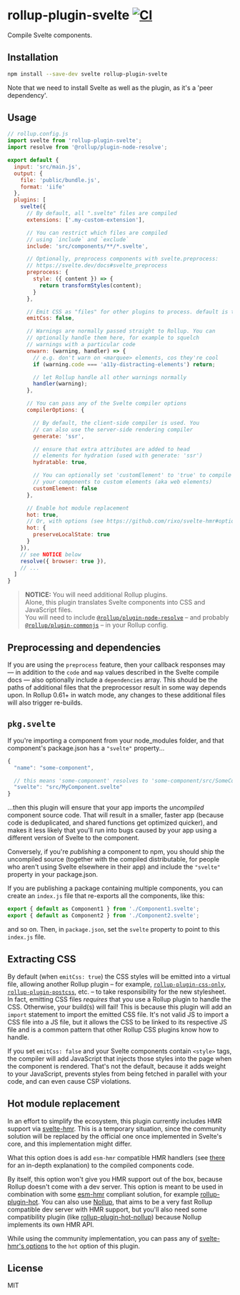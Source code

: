 # rollup-plugin-svelte [![CI](https://github.com/sveltejs/rollup-plugin-svelte/workflows/CI/badge.svg)](https://github.com/sveltejs/rollup-plugin-svelte/actions)

Compile Svelte components.


## Installation

```bash
npm install --save-dev svelte rollup-plugin-svelte
```

Note that we need to install Svelte as well as the plugin, as it's a 'peer dependency'.


## Usage

```js
// rollup.config.js
import svelte from 'rollup-plugin-svelte';
import resolve from '@rollup/plugin-node-resolve';

export default {
  input: 'src/main.js',
  output: {
    file: 'public/bundle.js',
    format: 'iife'
  },
  plugins: [
    svelte({
      // By default, all ".svelte" files are compiled
      extensions: ['.my-custom-extension'],

      // You can restrict which files are compiled
      // using `include` and `exclude`
      include: 'src/components/**/*.svelte',

      // Optionally, preprocess components with svelte.preprocess:
      // https://svelte.dev/docs#svelte_preprocess
      preprocess: {
        style: ({ content }) => {
          return transformStyles(content);
        }
      },

      // Emit CSS as "files" for other plugins to process. default is true
      emitCss: false,

      // Warnings are normally passed straight to Rollup. You can
      // optionally handle them here, for example to squelch
      // warnings with a particular code
      onwarn: (warning, handler) => {
        // e.g. don't warn on <marquee> elements, cos they're cool
        if (warning.code === 'a11y-distracting-elements') return;

        // let Rollup handle all other warnings normally
        handler(warning);
      },

      // You can pass any of the Svelte compiler options
      compilerOptions: {

        // By default, the client-side compiler is used. You
        // can also use the server-side rendering compiler
        generate: 'ssr',

        // ensure that extra attributes are added to head
        // elements for hydration (used with generate: 'ssr')
        hydratable: true,

        // You can optionally set 'customElement' to 'true' to compile
        // your components to custom elements (aka web elements)
        customElement: false
      },

      // Enable hot module replacement
      hot: true,
      // Or, with options (see https://github.com/rixo/svelte-hmr#options):
      hot: {
        preserveLocalState: true
      }
    }),
    // see NOTICE below
    resolve({ browser: true }),
    // ...
  ]
}
```

> **NOTICE:** You will need additional Rollup plugins. <br>Alone, this plugin translates Svelte components into CSS and JavaScript files. <br>You will need to include [`@rollup/plugin-node-resolve`](https://www.npmjs.com/package/@rollup/plugin-node-resolve) – and probably [`@rollup/plugin-commonjs`](https://www.npmjs.com/package/@rollup/plugin-commonjs) – in your Rollup config.


## Preprocessing and dependencies

If you are using the `preprocess` feature, then your callback responses may — in addition to the `code` and `map` values described in the Svelte compile docs — also optionally include a `dependencies` array. This should be the paths of additional files that the preprocessor result in some way depends upon. In Rollup 0.61+ in watch mode, any changes to these additional files will also trigger re-builds.


## `pkg.svelte`

If you're importing a component from your node_modules folder, and that component's package.json has a `"svelte"` property...

```js
{
  "name": "some-component",

  // this means 'some-component' resolves to 'some-component/src/SomeComponent.svelte'
  "svelte": "src/MyComponent.svelte"
}
```

...then this plugin will ensure that your app imports the *uncompiled* component source code. That will result in a smaller, faster app (because code is deduplicated, and shared functions get optimized quicker), and makes it less likely that you'll run into bugs caused by your app using a different version of Svelte to the component.

Conversely, if you're *publishing* a component to npm, you should ship the uncompiled source (together with the compiled distributable, for people who aren't using Svelte elsewhere in their app) and include the `"svelte"` property in your package.json.

If you are publishing a package containing multiple components, you can create an `index.js` file that re-exports all the components, like this:

```js
export { default as Component1 } from './Component1.svelte';
export { default as Component2 } from './Component2.svelte';
```

and so on. Then, in `package.json`, set the `svelte` property to point to this `index.js` file.


## Extracting CSS

By default (when `emitCss: true`) the CSS styles will be emitted into a virtual file, allowing another Rollup plugin – for example, [`rollup-plugin-css-only`](https://www.npmjs.com/package/rollup-plugin-css-only), [`rollup-plugin-postcss`](https://www.npmjs.com/package/rollup-plugin-postcss), etc. – to take responsibility for the new stylesheet. In fact, emitting CSS files _requires_ that you use a Rollup plugin to handle the CSS. Otherwise, your build(s) will fail! This is because this plugin will add an `import` statement to import the emitted CSS file. It's not valid JS to import a CSS file into a JS file, but it allows the CSS to be linked to its respective JS file and is a common pattern that other Rollup CSS plugins know how to handle.

If you set `emitCss: false` and your Svelte components contain `<style>` tags, the compiler will add JavaScript that injects those styles into the page when the component is rendered. That's not the default, because it adds weight to your JavaScript, prevents styles from being fetched in parallel with your code, and can even cause CSP violations.

## Hot module replacement

In an effort to simplify the ecosystem, this plugin currently includes HMR support via [svelte-hmr](https://github.com/rixo/svelte-hmr). This is a temporary situation, since the community solution will be replaced by the official one once implemented in Svelte's core, and this implementation might differ.

What this option does is add `esm-hmr` compatible HMR handlers (see [there](https://github.com/rixo/svelte-hmr#whats-hmr-by-the-way) for an in-depth explanation) to the compiled components code.

By itself, this option won't give you HMR support out of the box, because Rollup doesn't come with a dev server. This option is meant to be used in combination with some [esm-hmr](https://github.com/snowpackjs/esm-hmr) compliant solution, for example [rollup-plugin-hot](https://github.com/rixo/rollup-plugin-hot). You can also use [Nollup](), that aims to be a very fast Rollup compatible dev server with HMR support, but you'll also need some compatibility plugin (like [rollup-plugin-hot-nollup](https://github.com/rixo/rollup-plugin-hot-nollup)) because Nollup implements its own HMR API.

While using the community implementation, you can pass any of [svelte-hmr's options](https://github.com/rixo/svelte-hmr#options) to the `hot` option of this plugin.

## License

MIT
